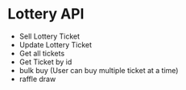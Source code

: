# Lottery API

- Sell Lottery Ticket
- Update Lottery Ticket
- Get all tickets
- Get Ticket by id
- bulk buy (User can buy multiple ticket at a time)
- raffle draw
